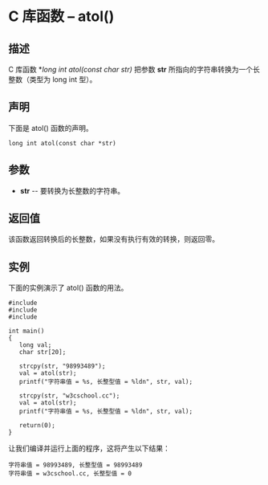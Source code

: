 # C 库函数 – atol()


## 描述

C 库函数 **long int atol(const char *str)** 把参数 **str** 所指向的字符串转换为一个长整数（类型为 long int 型）。

## 声明

下面是 atol() 函数的声明。

    long int atol(const char *str)

## 参数

* **str** \-- 要转换为长整数的字符串。

## 返回值

该函数返回转换后的长整数，如果没有执行有效的转换，则返回零。

## 实例

下面的实例演示了 atol() 函数的用法。

    #include 
    #include 
    #include 

    int main()
    {
       long val;
       char str[20];

       strcpy(str, "98993489");
       val = atol(str);
       printf("字符串值 = %s, 长整型值 = %ldn", str, val);

       strcpy(str, "w3cschool.cc");
       val = atol(str);
       printf("字符串值 = %s, 长整型值 = %ldn", str, val);

       return(0);
    }

让我们编译并运行上面的程序，这将产生以下结果：

    字符串值 = 98993489, 长整型值 = 98993489
    字符串值 = w3cschool.cc, 长整型值 = 0